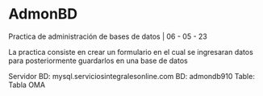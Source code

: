 # AdmonBD
Practica de administración de bases de datos | 06 - 05 - 23

La practica consiste en crear un formulario en el cual se ingresaran datos para posteriormente guardarlos en una base de datos 

Servidor BD:
mysql.serviciosintegralesonline.com
BD:
admondb910
Table:
Tabla OMA
